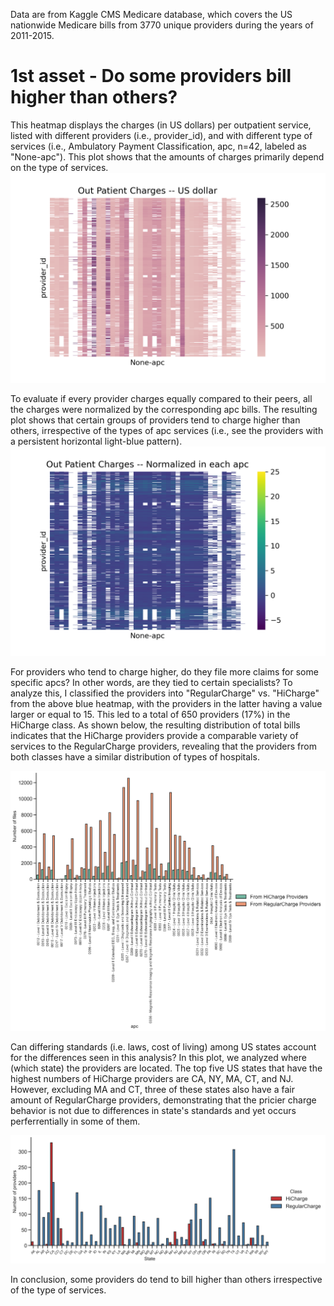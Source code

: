 Data are from Kaggle CMS Medicare database, which covers the US nationwide Medicare bills from 3770 unique providers during the years of 2011-2015. 
# 1st asset - Do some providers bill higher than others? 

This heatmap displays the charges (in US dollars) per outpatient service, listed with different providers (i.e., provider_id), and with different type of services (i.e., Ambulatory Payment Classification, apc, n=42, labeled as "None-apc"). This plot shows that the amounts of charges primarily depend on the type of services.  
![Figure1](OutPatientCharges.png)     


To evaluate if every provider charges equally compared to their peers, all the charges were normalized by the corresponding apc bills. The resulting plot shows that certain groups of providers tend to charge higher than others, irrespective of the types of apc services (i.e., see the providers with a persistent horizontal light-blue pattern).   
![Figure2](OutPatientChargesNorm.png)

For providers who tend to charge higher, do they file more claims for some specific apcs? In other words, are they tied to certain specialists? To analyze this, I classified the providers into "RegularCharge" vs. "HiCharge" from the above blue heatmap, with the providers in the latter having a value larger or equal to 15. This led to a total of 650 providers (17%) in the HiCharge class. As shown below, the resulting distribution of total bills indicates that the HiCharge providers provide a comparable variety of services to the RegularCharge providers, revealing that the providers from both classes have a similar distribution of types of hospitals.      

![Figure3](Providersbyapc.png)


Can differing standards (i.e. laws, cost of living) among US states account for the differences seen in this analysis? In this plot, we analyzed where (which state) the providers are located. The top five US states that have the highest numbers of HiCharge providers are CA, NY, MA, CT, and NJ. However, excluding MA and CT, three of these states also have a fair amount of RegularCharge providers, demonstrating that the pricier charge behavior is not due to differences in state's standards and yet occurs perferrentially in some of them.               

![Figure4](ProvidersbyState.png)

In conclusion, some providers do tend to bill higher than others irrespective of the type of services. 

